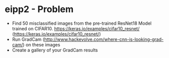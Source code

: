 # eipp2 - Problem

* Find 50 misclassified images from the pre-trained ResNet18 Model trained on CIFAR10.
https://keras.io/examples/cifar10_resnet/ (https://keras.io/examples/cifar10_resnet/)
* Run GradCam (http://www.hackevolve.com/where-cnn-is-looking-grad-cam/) on these images
* Create a gallery of your GradCam results
